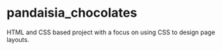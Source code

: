 # pandaisia_chocolates
HTML and CSS based project with a focus on using CSS to design page layouts.
